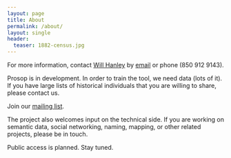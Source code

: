 ```yaml
---
layout: page
title: About
permalink: /about/
layout: single
header:
  teaser: 1882-census.jpg
---
```


For more information, contact [Will Hanley](http://whanley.github.io/Will-Hanley/) by [email](willpdfs@gmail.com) or phone (850 912 9143).

Prosop is in development. In order to train the tool, we need data (lots of it). If you have large lists of historical individuals that you are willing to share, please contact us. 

Join our [mailing list](https://groups.google.com/d/forum/prosop).

The project also welcomes input on the technical side. If you are working on semantic data, social networking, naming, mapping, or other related projects, please be in touch.

Public access is planned. Stay tuned.
